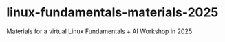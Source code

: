 # linux-fundamentals-materials-2025
Materials for a virtual Linux Fundamentals + AI Workshop in 2025
